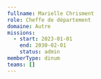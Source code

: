 ```yaml
---
fullname: Marielle Chrisment
role: Cheffe de département
domaine: Autre
missions:
  - start: 2023-01-01
    end: 2030-02-01
    status: admin
memberType: dinum
teams: []
---
```

